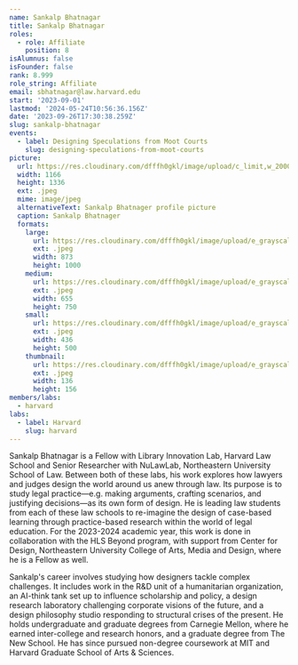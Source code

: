 ```yaml
---
name: Sankalp Bhatnagar
title: Sankalp Bhatnagar
roles:
  - role: Affiliate
    position: 8
isAlumnus: false
isFounder: false
rank: 8.999
role_string: Affiliate
email: sbhatnagar@law.harvard.edu
start: '2023-09-01'
lastmod: '2024-05-24T10:56:36.156Z'
date: '2023-09-26T17:30:38.259Z'
slug: sankalp-bhatnagar
events:
  - label: Designing Speculations from Moot Courts
    slug: designing-speculations-from-moot-courts
picture:
  url: https://res.cloudinary.com/dfffh0gkl/image/upload/c_limit,w_2000,h_2000/e_grayscale/v1695819602/Profile_SB_04ad14e974.jpg
  width: 1166
  height: 1336
  ext: .jpeg
  mime: image/jpeg
  alternativeText: Sankalp Bhatnager profile picture
  caption: Sankalp Bhatnager
  formats:
    large:
      url: https://res.cloudinary.com/dfffh0gkl/image/upload/e_grayscale/v1695819603/large_Profile_SB_04ad14e974.jpg
      ext: .jpeg
      width: 873
      height: 1000
    medium:
      url: https://res.cloudinary.com/dfffh0gkl/image/upload/e_grayscale/v1695819603/medium_Profile_SB_04ad14e974.jpg
      ext: .jpeg
      width: 655
      height: 750
    small:
      url: https://res.cloudinary.com/dfffh0gkl/image/upload/e_grayscale/v1695819604/small_Profile_SB_04ad14e974.jpg
      ext: .jpeg
      width: 436
      height: 500
    thumbnail:
      url: https://res.cloudinary.com/dfffh0gkl/image/upload/e_grayscale/v1695819602/thumbnail_Profile_SB_04ad14e974.jpg
      ext: .jpeg
      width: 136
      height: 156
members/labs:
  - harvard
labs:
  - label: Harvard
    slug: harvard
---
```

Sankalp Bhatnagar is a Fellow with Library Innovation Lab, Harvard Law School and Senior Researcher with NuLawLab, Northeastern University School of Law. Between both of these labs, his work explores how lawyers and judges design the world around us anew through law. Its purpose is to study legal practice—e.g. making arguments, crafting scenarios, and justifying decisions—as its own form of design. He is leading law students from each of these law schools to re-imagine the design of case-based learning through practice-based research within the world of legal education. For the 2023-2024 academic year, this work is done in collaboration with the HLS Beyond program, with support from Center for Design, Northeastern University College of Arts, Media and Design, where he is a Fellow as well. 

Sankalp's career involves studying how designers tackle complex challenges. It includes work in the R&D unit of a humanitarian organization, an AI-think tank set up to influence scholarship and policy, a design research laboratory challenging corporate visions of the future, and a design philosophy studio responding to structural crises of the present. He holds undergraduate and graduate degrees from Carnegie Mellon, where he earned inter-college and research honors, and a graduate degree from The New School. He has since pursued non-degree coursework at MIT and Harvard Graduate School of Arts & Sciences.
